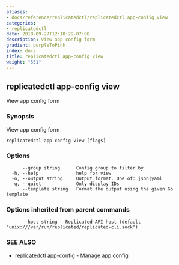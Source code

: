 ```yaml
---
aliases:
- docs/reference/replicatedctl/replicatedctl_app-config_view
categories:
- replicatedctl
date: 2018-09-27T12:18:29-07:00
description: View app config form
gradient: purpleToPink
index: docs
title: replicatedctl app-config view
weight: "551"
---
```


## replicatedctl app-config view

View app config form

### Synopsis

View app config form

```
replicatedctl app-config view [flags]
```

### Options

```
      --group string      Config group to filter by
  -h, --help              help for view
  -o, --output string     Output format. One of: json|yaml
  -q, --quiet             Only display IDs
      --template string   Format the output using the given Go template
```

### Options inherited from parent commands

```
      --host string   Replicated API host (default "unix:///var/run/replicated/replicated-cli.sock")
```

### SEE ALSO

* [replicatedctl app-config](/api/replicatedctl/replicatedctl_app-config/)	 - Manage app config

